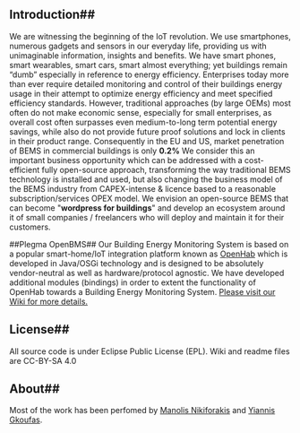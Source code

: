 ## Introduction##

We are witnessing the beginning of the IoT revolution. We use smartphones, numerous gadgets and sensors in our everyday life, providing us with unimaginable information, insights and benefits. We have smart phones, smart wearables, smart cars, smart almost everything; yet buildings remain “dumb” especially in reference to energy efficiency. 
Enterprises today more than ever require detailed monitoring and control of their buildings energy usage in their attempt to optimize energy efficiency and meet specified efficiency standards. However, traditional approaches (by large OEMs) most often do not make economic sense, especially for small enterprises, as overall cost often surpasses even medium-to-long term potential energy savings, while also do not provide future proof solutions and lock in clients in their product range. Consequently in the EU and US, market penetration of BEMS in commercial buildings is only **0.2%**
We consider this an important business opportunity which can be addressed with a cost-efficient fully open-source approach, transforming the way traditional BEMS technology is installed and used, but also changing the business model of the BEMS industry from CAPEX-intense & licence based to a reasonable subscription/services OPEX model.  We envision an open-source BEMS that can become "**wordpress for buildings**" and develop an ecosystem around it of small companies / freelancers who will deploy and maintain it for their customers. 

##Plegma OpenBMS##
Our Building Energy Monitoring System is based on a popular smart-home/IoT integration platform known as [OpenHab](http://openhab.org) which is developed in Java/OSGi technology and is designed to be absolutely vendor-neutral as well as hardware/protocol agnostic. We have developed additional modules (bindings) in order to extent the functionality of OpenHab towards a Building Energy Monitoring System.  [Please visit our Wiki for more details.](./wiki/)

## License##
All source code is under Eclipse Public License (EPL). Wiki and readme files are CC-BY-SA 4.0 

## About##
Most of the work has been perfomed by [Manolis Nikiforakis](http://linkedin.com/in/mnikiforakis) and [Yiannis Gkoufas](https://gr.linkedin.com/pub/yiannis-gkoufas/18/217/712).